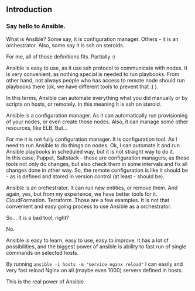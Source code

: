 ## Introduction
### Say hello to Ansible.

What is Ansible? Some say, it is configuration manager. Others - it is an
orchestrator. Also, some say it is ssh on steroids.

For me, all of those definitions fits. Partially :)

Ansible is easy to use, as it use ssh protocol to communicate with nodes. It
is very convenient, as nothing special is needed to run playbooks. From other
hand, not always people who has access to remote node should run playbooks
there (ok, we have different tools to prevent that :) ).

In this terms, Ansible can automate everything what you did manually or by
scripts on hosts, or remotely. In this meaning it is ssh on steroid.

Ansible is a configuration manager. As it can automatically run provisioning
of your nodes, or even create those nodes. Also, it can manage some other
resources, like ELB. But...

For me it is not fully configuration manager. It is configuration tool. As I
need to run Ansible to do things on nodes. Ok, I can automate it and run
Ansible playbooks in scheduled way, but it is not straight way to do it.  
In this case, Puppet, Saltstack - those are configuration managers, as those
tools not only do changes, but also check them in some intervals and fix all
changes done in other way. So, the remote configuration is like it should be -
as is defined and stored in version control (at least - should be).

Ansible is an orchestrator. It can run new entities, or remove them. And again,
yes, but from my experience, we have better tools for it. CloudFormation.
Terraform. Those are a few examples. It is not that convenient and easy going
process to use Ansible as a orchestrator.

So... It is a bad tool, right?

No.

Ansible is easy to learn, easy to use, easy to improve. It has a lot of
possibilities, and the biggest power of ansible is ability to fast run of
single commands on selected hosts.

By running `ansible -i hosts -m "service nginx reload"` I can easily and very
fast reload Nginx on all (maybe even 1000) servers defined in hosts.

This is the real power of Ansible.

